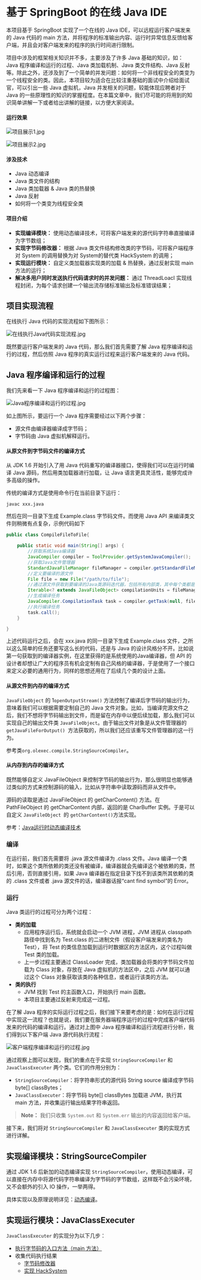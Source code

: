 # 基于 SpringBoot 的在线 Java IDE

本项目基于 SpringBoot 实现了一个在线的 Java IDE，可以远程运行客户端发来的 Java 代码的 main 方法，并将程序的标准输出内容、运行时异常信息反馈给客户端，并且会对客户端发来的程序的执行时间进行限制。

项目中涉及的框架相关知识并不多，主要涉及了许多 Java 基础的知识，如：Java 程序编译和运行的过程、Java 类加载机制、Java 类文件结构、Java 反射等。除此之外，还涉及到了一个简单的并发问题：如何将一个非线程安全的类变为一个线程安全的类。因此，本项目较为适合在比较注重基础的面试中介绍给面试官，可以引出一些 Java 虚拟机，Java 并发相关的问题，较能体现应聘者对于 Java 的一些原理性的知识的掌握程度。在本篇文章中，我们尽可能的将用到的知识简单讲解一下或者给出讲解的链接，以方便大家阅读。

#### 运行效果

![项目展示1.jpg](./doc/pic/项目展示1.jpg)

![项目展示2.jpg](./doc/pic/项目展示2.jpg)

#### 涉及技术

- Java 动态编译
- Java 类文件的结构
- Java 类加载器 & Java 类的热替换
- Java 反射
- 如何将一个类变为线程安全类

#### 项目介绍

- **实现编译模块：** 使用动态编译技术，可将客户端发来的源代码字符串直接编译为字节数组；
- **实现字节码修改器：** 根据 Java 类文件结构修改类的字节码，可将客户端程序对 System 的调用替换为对 System的替代类 HackSystem 的调用；
- **实现运行模块：** 自定义类加载器实现类的加载 & 热替换，通过反射实现 main 方法的运行；
- **解决多用户同时发送执行代码请求时的并发问题：** 通过 ThreadLoacl 实现线程封闭，为每个请求创建一个输出流存储标准输出及标准错误结果；



## 项目实现流程

在线执行 Java 代码的实现流程如下图所示：

![在线执行Java代码实现流程.jpg](./doc/pic/在线执行Java代码实现流程.jpg)

既然要运行客户端发来的 Java 代码，那么我们首先需要了解 Java 程序编译和运行的过程，然后仿照 Java 程序的真实运行过程来运行客户端发来的 Java 代码。



## Java 程序编译和运行的过程

我们先来看一下 Java 程序编译和运行的过程图：

![Java程序编译和运行的过程.jpg](./doc/pic/Java程序编译和运行的过程.jpg)

如上图所示，要运行一个 Java 程序需要经过以下两个步骤：

- 源文件由编译器编译成字节码；
- 字节码由 Java 虚拟机解释运行。

#### 从原文件到字节码文件的编译方式

从 JDK 1.6 开始引入了用 Java 代码重写的编译器接口，使得我们可以在运行时编译 Java 源码，然后用类加载器进行加载，让 Java 语言更具灵活性，能够完成许多高级的操作。

传统的编译方式是使用命令行在当前目录下运行：

```shell
javac xxx.java
```

然后在同一目录下生成 Example.class 字节码文件。而使用 Java API 来编译类文件则稍微有点复杂，示例代码如下

```java
public class CompileFileToFile{

    public static void main(String[] args) {
        //获取系统Java编译器
        JavaCompiler compiler = ToolProvider.getSystemJavaCompiler();
        //获取Java文件管理器
        StandardJavaFileManager fileManager = compiler.getStandardFileManager(null, null, null);
        //定义要编译的源文件
        File file = new File("/path/to/file");
        //通过源文件获取到要编译的Java类源码迭代器，包括所有内部类，其中每个类都是一个 JavaFileObject，也被称为一个汇编单元
        Iterable<? extends JavaFileObject> compilationUnits = fileManager.getJavaFileObjects(file);
        //生成编译任务
        JavaCompiler.CompilationTask task = compiler.getTask(null, fileManager, null, null, null, compilationUnits);
        //执行编译任务
        task.call();
    }

}
```

上述代码运行之后，会在 xxx.java 的同一目录下生成 Example.class 文件，之所以这么简单的任务还要写这么长的代码，还是与 Java 的设计风格分不开。比如说第一句获取到的编译器实例，在这里获得的是系统使用的Java编译器，但 API 的设计者却想让广大的程序员有机会定制有自己风格的编译器，于是使用了一个接口来定义必要的通用行为，同样的思想还用在了后续几个类的设计上面。

#### 从源文件到内存的编译方式

`JavaFileObject` 的 1`openOutputStream()` 方法控制了编译后字节码的输出行为，意味着我们可以根据需要定制自己的 Java 文件对象。比如，当编译完源文件之后，我们不想将字节码输出到文件，而是留在内存中以便后续加载，那么我们可以实现自己的输出文件类 `JavaFileObject`。由于输出文件对象是从文件管理器的 `getJavaFileForOutput() `方法获取的，所以我们还应该重写文件管理器的这一行为。

参考类`org.olexec.compile.StringSourceCompiler`。

#### 从内存到内存的编译方式

既然能够自定义 JavaFileObject 来控制字节码的输出行为，那么很明显也能够通过类似的方式来控制源码的输入，比如从字符串中读取源码而非从文件中。

源码的读取是通过 JavaFileObject 的 getCharContent() 方法。在 PathFileObject 的 getCharContent 内部，返回的是 CharBuffer 实例。于是可以自定义 `JavaFileObject `的 `getCharContent()`方法实现。

参考：[Java运行时动态编译技术](https://seanwangjs.github.io/2018/03/13/java-runtime-compile.html)

### 编译

在运行前，我们首先需要将 .java 源文件编译为 .class 文件。Java 编译一个类时，如果这个类所依赖的类还没有被编译，编译器就会先编译这个被依赖的类，然后引用，否则直接引用，如果 Java 编译器在指定目录下找不到该类所其依赖的类的 .class 文件或者 .java 源文件的话，编译器话报“cant find symbol”的 Error。

### 运行

Java 类运行的过程可分为两个过程：

- **类的加载**
  - 应用程序运行后，系统就会启动一个 JVM 进程，JVM 进程从 classpath 路径中找到名为 Test.class 的二进制文件（假设客户端发来的类名为 Test），将 Test 的类信息加载到运行时数据区的方法区内，这个过程叫做 Test 类的加载。
  - 上一步过程主要通过 ClassLoader 完成，类加载器会将类的字节码文件加载为 Class 对象，存放在 Java 虚拟机的方法区中，之后 JVM 就可以通过这个 Class 对象获取该类的各种信息，或者运行该类的方法。
- **类的执行**
  - JVM 找到 Test 的主函数入口，开始执行 main 函数。
  - 本项目主要通过反射来完成这一过程。

在了解 Java 程序的实际运行过程之后，我们接下来要考虑的是：如何在运行过程中实现这一流程？也就是说，我们要在服务器端程序运行的过程中完成客户端代码发来的代码的编译和运行。通过对上图中 Java 程序编译和运行流程进行分析，我们得到以下客户端 Java 源代码执行流程：

![客户端程序编译和运行的过程.jpg](./doc/pic/客户端程序编译和运行的过程.jpg)

通过观察上图可以发现，我们的重点在于实现 `StringSourceCompiler` 和 `JavaClassExecuter` 两个类。它们的作用分别为：

- `StringSourceCompiler`：将字符串形式的源代码 String source 编译成字节码 byte[] classBytes；
- `JavaClassExecuter`：将字节码 byte[] classBytes 加载进 JVM，执行其 main 方法，并收集运行输出结果字符串返回。

> **Note：** 我们只收集 `System.out` 和 `System.err` 输出的内容返回给客户端。

接下来，我们将对 `StringSourceCompiler` 和 `JavaClassExecuter` 类的实现方式进行详解。



## 实现编译模块：StringSourceCompiler

通过 JDK 1.6 后新加的动态编译实现 `StringSourceCompiler`，使用动态编译，可以直接在内存中将源代码字符串编译为字节码的字节数组，这样既不会污染环境，又不会额外的引入 IO 操作，一举两得。

具体实现以及原理说明详见：[动态编译](./doc/01-动态编译.md)。



## 实现运行模块：JavaClassExecuter

`JavaClassExecuter` 的实现分为以下几步：

- [执行字节码的入口方法（main 方法）](./doc/02-执行字节码的入口方法.md)
- 收集代码执行结果
  - [字节码修改器](./doc/03-收集代码执行结果：字节码修改器.md)
  - [实现 HackSystem](./doc/04-收集代码执行结果：实现HackSystem.md)

